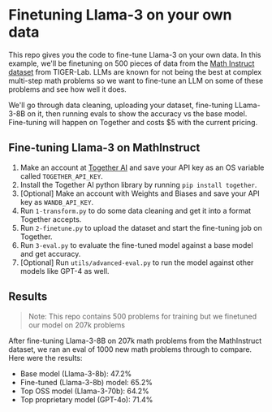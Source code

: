 # Finetuning Llama-3 on your own data

This repo gives you the code to fine-tune Llama-3 on your own data. In this example, we'll be finetuning on 500 pieces of data from the [Math Instruct dataset](https://huggingface.co/datasets/TIGER-Lab/MathInstruct) from TIGER-Lab. LLMs are known for not being the best at complex multi-step math problems so we want to fine-tune an LLM on some of these problems and see how well it does.

We'll go through data cleaning, uploading your dataset, fine-tuning LLama-3-8B on it, then running evals to show the accuracy vs the base model. Fine-tuning will happen on Together and costs $5 with the current pricing.

## Fine-tuning Llama-3 on MathInstruct

1. Make an account at [Together AI](https://www.together.ai/) and save your API key as an OS variable called `TOGETHER_API_KEY`.
2. Install the Together AI python library by running `pip install together`.
3. [Optional] Make an account with Weights and Biases and save your API key as `WANDB_API_KEY`.
4. Run `1-transform.py` to do some data cleaning and get it into a format Together accepts.
5. Run `2-finetune.py` to upload the dataset and start the fine-tuning job on Together.
6. Run `3-eval.py` to evaluate the fine-tuned model against a base model and get accuracy.
7. [Optional] Run `utils/advanced-eval.py` to run the model against other models like GPT-4 as well.

## Results

> Note: This repo contains 500 problems for training but we finetuned our model on 207k problems

After fine-tuning Llama-3-8B on 207k math problems from the MathInstruct dataset, we ran an eval of 1000 new math problems through to compare. Here were the results:

- Base model (Llama-3-8b): 47.2%
- Fine-tuned (Llama-3-8b) model: 65.2%
- Top OSS model (Llama-3-70b): 64.2%
- Top proprietary model (GPT-4o): 71.4%
